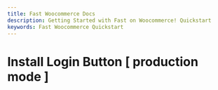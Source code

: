 ```yaml
---
title: Fast Woocommerce Docs
description: Getting Started with Fast on Woocommerce! Quickstart
keywords: Fast Woocommerce Quickstart
---
```


# Install Login Button [ production mode ]
